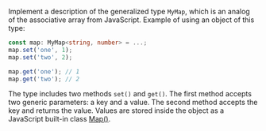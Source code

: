 
Implement a description of the generalized type `MyMap`, which is an analog of the associative array from JavaScript. Example of using an object of this type:

```typescript
const map: MyMap<string, number> = ...;
map.set('one', 1);
map.set('two', 2);

map.get('one'); // 1
map.get('two'); // 2
```

The type includes two methods `set()` and `get()`. The first method accepts two generic parameters: a key and a value. The second method accepts the key and returns the value. Values are stored inside the object as a JavaScript built-in class [Map()](https://developer.mozilla.org/en-US/docs/Web/JavaScript/Reference/Global_Objects/Map).
